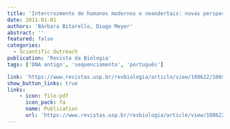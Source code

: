 ```yaml
---
title: 'Intercruzmento de humanos modernos e neandertais: novas perspectivas a luz da genética'
date: 2011-01-01
authors: 'Bárbara Bitarello, Diogo Meyer'
abstract: ''
featured: false
categories:
  - Scientific Outreach
publication: 'Revista da Biologia'
tags: ['DNA antigo', 'sequenciamento', 'português']

link: 'https://www.revistas.usp.br/revbiologia/article/view/108622/106943'
show_button_links: true
links:
    - icon: file-pdf
      icon_pack: fa
      name: Publication
      url: 'https://www.revistas.usp.br/revbiologia/article/view/108622/106943'
---
```

